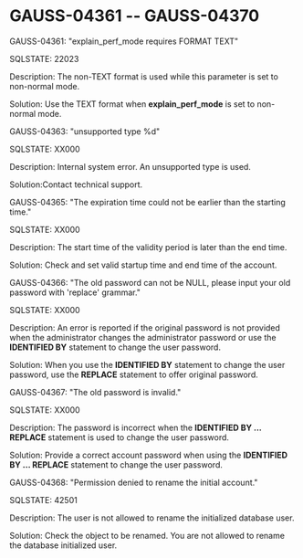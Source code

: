 # GAUSS-04361 -- GAUSS-04370<a name="EN-US_TOPIC_0302073468"></a>

GAUSS-04361: "explain\_perf\_mode requires FORMAT TEXT"

SQLSTATE: 22023

Description: The non-TEXT format is used while this parameter is set to non-normal mode.

Solution: Use the TEXT format when  **explain\_perf\_mode**  is set to non-normal mode.

GAUSS-04363: "unsupported type %d"

SQLSTATE: XX000

Description: Internal system error. An unsupported type is used.

Solution:Contact technical support.

GAUSS-04365: "The expiration time could not be earlier than the starting time."

SQLSTATE: XX000

Description: The start time of the validity period is later than the end time.

Solution: Check and set valid startup time and end time of the account.

GAUSS-04366: "The old password can not be NULL, please input your old password with 'replace' grammar."

SQLSTATE: XX000

Description: An error is reported if the original password is not provided when the administrator changes the administrator password or use the  **IDENTIFIED BY**  statement to change the user password.

Solution: When you use the  **IDENTIFIED BY**  statement to change the user password, use the  **REPLACE**  statement to offer original password.

GAUSS-04367: "The old password is invalid."

SQLSTATE: XX000

Description: The password is incorrect when the  **IDENTIFIED BY ... REPLACE**  statement is used to change the user password.

Solution: Provide a correct account password when using the  **IDENTIFIED BY ... REPLACE**  statement to change the user password.

GAUSS-04368: "Permission denied to rename the initial account."

SQLSTATE: 42501

Description: The user is not allowed to rename the initialized database user.

Solution: Check the object to be renamed. You are not allowed to rename the database initialized user.

